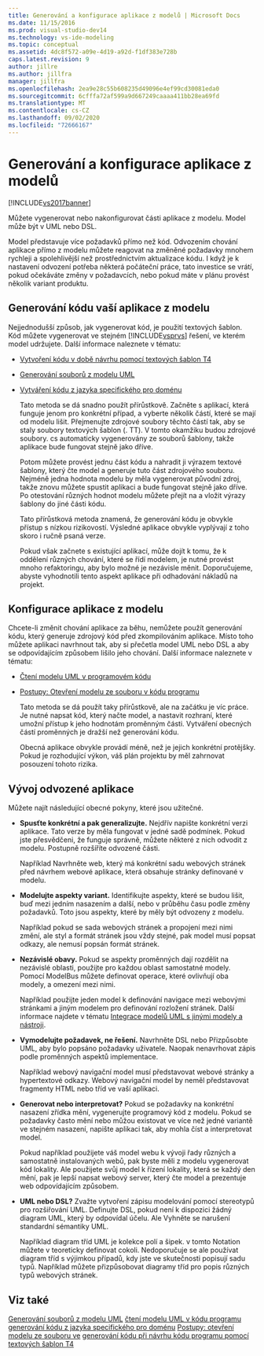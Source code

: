 ```yaml
---
title: Generování a konfigurace aplikace z modelů | Microsoft Docs
ms.date: 11/15/2016
ms.prod: visual-studio-dev14
ms.technology: vs-ide-modeling
ms.topic: conceptual
ms.assetid: 4dc8f572-a09e-4d19-a92d-f1df383e728b
caps.latest.revision: 9
author: jillre
ms.author: jillfra
manager: jillfra
ms.openlocfilehash: 2ea9e28c55b608235d49096e4ef99cd30081eda0
ms.sourcegitcommit: 6cfffa72af599a9d667249caaaa411bb28ea69fd
ms.translationtype: MT
ms.contentlocale: cs-CZ
ms.lasthandoff: 09/02/2020
ms.locfileid: "72666167"
---
```

# <a name="generate-and-configure-your-app-from-models"></a>Generování a konfigurace aplikace z modelů
[!INCLUDE[vs2017banner](../includes/vs2017banner.md)]

Můžete vygenerovat nebo nakonfigurovat části aplikace z modelu. Model může být v UML nebo DSL.

 Model představuje více požadavků přímo než kód. Odvozením chování aplikace přímo z modelu můžete reagovat na změněné požadavky mnohem rychleji a spolehlivější než prostřednictvím aktualizace kódu. I když je k nastavení odvození potřeba některá počáteční práce, tato investice se vrátí, pokud očekáváte změny v požadavcích, nebo pokud máte v plánu provést několik variant produktu.

## <a name="generating-the-code-of-your-application-from-a-model"></a>Generování kódu vaší aplikace z modelu
 Nejjednodušší způsob, jak vygenerovat kód, je použití textových šablon. Kód můžete vygenerovat ve stejném [!INCLUDE[vsprvs](../includes/vsprvs-md.md)] řešení, ve kterém model udržujete. Další informace naleznete v tématu:

- [Vytvoření kódu v době návrhu pomocí textových šablon T4](../modeling/design-time-code-generation-by-using-t4-text-templates.md)

- [Generování souborů z modelu UML](../modeling/generate-files-from-a-uml-model.md)

- [Vytváření kódu z jazyka specifického pro doménu](../modeling/generating-code-from-a-domain-specific-language.md)

  Tato metoda se dá snadno použít přírůstkově. Začněte s aplikací, která funguje jenom pro konkrétní případ, a vyberte několik částí, které se mají od modelu lišit. Přejmenujte zdrojové soubory těchto částí tak, aby se staly soubory textových šablon (. TT). V tomto okamžiku budou zdrojové soubory. cs automaticky vygenerovány ze souborů šablony, takže aplikace bude fungovat stejně jako dříve.

  Potom můžete provést jednu část kódu a nahradit ji výrazem textové šablony, který čte model a generuje tuto část zdrojového souboru. Nejméně jedna hodnota modelu by měla vygenerovat původní zdroj, takže znovu můžete spustit aplikaci a bude fungovat stejně jako dříve. Po otestování různých hodnot modelu můžete přejít na a vložit výrazy šablony do jiné části kódu.

  Tato přírůstková metoda znamená, že generování kódu je obvykle přístup s nízkou rizikovostí. Výsledné aplikace obvykle vyplývají z toho skoro i ručně psaná verze.

  Pokud však začnete s existující aplikací, může dojít k tomu, že k oddělení různých chování, které se řídí modelem, je nutné provést mnoho refaktoringu, aby bylo možné je nezávisle měnit. Doporučujeme, abyste vyhodnotili tento aspekt aplikace při odhadování nákladů na projekt.

## <a name="configuring-your-application-from-a-model"></a>Konfigurace aplikace z modelu
 Chcete-li změnit chování aplikace za běhu, nemůžete použít generování kódu, který generuje zdrojový kód před zkompilováním aplikace. Místo toho můžete aplikaci navrhnout tak, aby si přečetla model UML nebo DSL a aby se odpovídajícím způsobem lišilo jeho chování. Další informace naleznete v tématu:

- [Čtení modelu UML v programovém kódu](../modeling/read-a-uml-model-in-program-code.md)

- [Postupy: Otevření modelu ze souboru v kódu programu](../modeling/how-to-open-a-model-from-file-in-program-code.md)

  Tato metoda se dá použít taky přírůstkově, ale na začátku je víc práce. Je nutné napsat kód, který načte model, a nastavit rozhraní, které umožní přístup k jeho hodnotám proměnným části. Vytváření obecných částí proměnných je dražší než generování kódu.

  Obecná aplikace obvykle provádí méně, než je jejich konkrétní protějšky. Pokud je rozhodující výkon, váš plán projektu by měl zahrnovat posouzení tohoto rizika.

## <a name="developing-a-derived-application"></a>Vývoj odvozené aplikace
 Můžete najít následující obecné pokyny, které jsou užitečné.

- **Spusťte konkrétní a pak generalizujte.** Nejdřív napište konkrétní verzi aplikace. Tato verze by měla fungovat v jedné sadě podmínek. Pokud jste přesvědčeni, že funguje správně, můžete některé z nich odvodit z modelu. Postupně rozšíříte odvozené části.

     Například Navrhněte web, který má konkrétní sadu webových stránek před návrhem webové aplikace, která obsahuje stránky definované v modelu.

- **Modelujte aspekty variant.** Identifikujte aspekty, které se budou lišit, buď mezi jedním nasazením a další, nebo v průběhu času podle změny požadavků. Toto jsou aspekty, které by měly být odvozeny z modelu.

     Například pokud se sada webových stránek a propojení mezi nimi změní, ale styl a formát stránek jsou vždy stejné, pak model musí popsat odkazy, ale nemusí popsán formát stránek.

- **Nezávislé obavy.** Pokud se aspekty proměnných dají rozdělit na nezávislé oblasti, použijte pro každou oblast samostatné modely. Pomocí ModelBus můžete definovat operace, které ovlivňují oba modely, a omezení mezi nimi.

     Například použijte jeden model k definování navigace mezi webovými stránkami a jiným modelem pro definování rozložení stránek. Další informace najdete v tématu [Integrace modelů UML s jinými modely a nástroji](../modeling/integrate-uml-models-with-other-models-and-tools.md).

- **Vymodelujte požadavek, ne řešení.** Navrhněte DSL nebo Přizpůsobte UML, aby bylo popsáno požadavky uživatele. Naopak nenavrhovat zápis podle proměnných aspektů implementace.

     Například webový navigační model musí představovat webové stránky a hypertextové odkazy. Webový navigační model by neměl představovat fragmenty HTML nebo tříd ve vaší aplikaci.

- **Generovat nebo interpretovat?** Pokud se požadavky na konkrétní nasazení zřídka mění, vygenerujte programový kód z modelu. Pokud se požadavky často mění nebo můžou existovat ve více než jedné variantě ve stejném nasazení, napište aplikaci tak, aby mohla číst a interpretovat model.

     Pokud například použijete váš model webu k vývoji řady různých a samostatně instalovaných webů, pak byste měli z modelu vygenerovat kód lokality. Ale použijete svůj model k řízení lokality, která se každý den mění, pak je lepší napsat webový server, který čte model a prezentuje web odpovídajícím způsobem.

- **UML nebo DSL?** Zvažte vytvoření zápisu modelování pomocí stereotypů pro rozšiřování UML. Definujte DSL, pokud není k dispozici žádný diagram UML, který by odpovídal účelu. Ale Vyhněte se narušení standardní sémantiky UML.

     Například diagram tříd UML je kolekce polí a šipek. v tomto Notation můžete v teoreticky definovat cokoli. Nedoporučuje se ale používat diagram tříd s výjimkou případů, kdy jste ve skutečnosti popisují sadu typů. Například můžete přizpůsobovat diagramy tříd pro popis různých typů webových stránek.

## <a name="see-also"></a>Viz také
 [Generování souborů z modelu UML](../modeling/generate-files-from-a-uml-model.md) [čtení modelu UML v kódu programu](../modeling/read-a-uml-model-in-program-code.md) [generování kódu z jazyka specifického pro doménu](../modeling/generating-code-from-a-domain-specific-language.md) [Postupy: otevření modelu ze souboru ve](../modeling/how-to-open-a-model-from-file-in-program-code.md) [generování kódu při návrhu kódu programu pomocí textových šablon T4](../modeling/design-time-code-generation-by-using-t4-text-templates.md)
